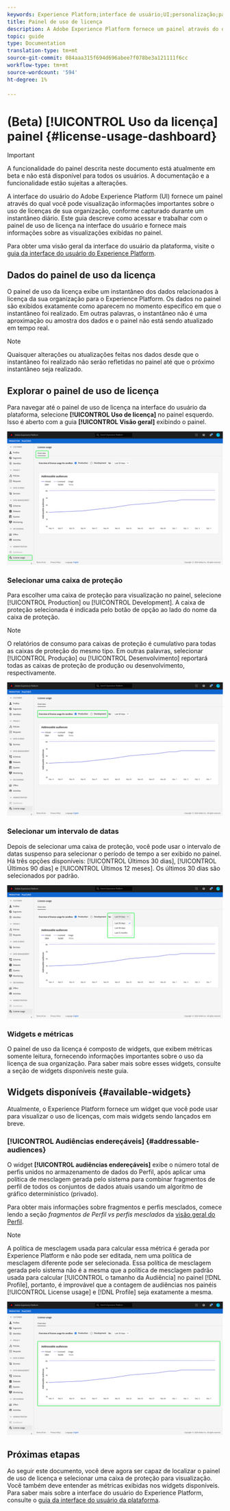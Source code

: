 ```yaml
---
keywords: Experience Platform;interface de usuário;UI;personalização;painel de uso de licença;painel;uso de licença;direito;consumo;;user interface;UI;customization;license usage ;license usage;license usage;entitlement;entitlement;use;
title: Painel de uso de licença
description: A Adobe Experience Platform fornece um painel através do qual você pode visualização informações importantes sobre o uso de licenças de sua organização.
topic: guide
type: Documentation
translation-type: tm+mt
source-git-commit: 084aaa315f694d696abee7f078be3a121111f6cc
workflow-type: tm+mt
source-wordcount: '594'
ht-degree: 1%

---
```



# (Beta) [!UICONTROL Uso da licença] painel {#license-usage-dashboard}

>[!IMPORTANT]
>
>A funcionalidade do painel descrita neste documento está atualmente em beta e não está disponível para todos os usuários. A documentação e a funcionalidade estão sujeitas a alterações.

A interface do usuário do Adobe Experience Platform (UI) fornece um painel através do qual você pode visualização informações importantes sobre o uso de licenças de sua organização, conforme capturado durante um instantâneo diário. Este guia descreve como acessar e trabalhar com o painel de uso de licença na interface do usuário e fornece mais informações sobre as visualizações exibidas no painel.

Para obter uma visão geral da interface do usuário da plataforma, visite o [guia da interface do usuário do Experience Platform](../../landing/ui-guide.md).

## Dados do painel de uso da licença

O painel de uso da licença exibe um instantâneo dos dados relacionados à licença da sua organização para o Experience Platform. Os dados no painel são exibidos exatamente como aparecem no momento específico em que o instantâneo foi realizado. Em outras palavras, o instantâneo não é uma aproximação ou amostra dos dados e o painel não está sendo atualizado em tempo real.

>[!NOTE]
>
>Quaisquer alterações ou atualizações feitas nos dados desde que o instantâneo foi realizado não serão refletidas no painel até que o próximo instantâneo seja realizado.

## Explorar o painel de uso de licença

Para navegar até o painel de uso de licença na interface do usuário da plataforma, selecione **[!UICONTROL Uso de licença]** no painel esquerdo. Isso é aberto com a guia **[!UICONTROL Visão geral]** exibindo o painel.

![](../images/license-usage/dashboard-overview.png)

### Selecionar uma caixa de proteção

Para escolher uma caixa de proteção para visualização no painel, selecione [!UICONTROL Production] ou [!UICONTROL Development]. A caixa de proteção selecionada é indicada pelo botão de opção ao lado do nome da caixa de proteção.

>[!NOTE]
>
>O relatórios de consumo para caixas de proteção é cumulativo para todas as caixas de proteção do mesmo tipo. Em outras palavras, selecionar [!UICONTROL Produção] ou [!UICONTROL Desenvolvimento] reportará todas as caixas de proteção de produção ou desenvolvimento, respectivamente.

![](../images/license-usage/select-sandbox.png)

### Selecionar um intervalo de datas

Depois de selecionar uma caixa de proteção, você pode usar o intervalo de datas suspenso para selecionar o período de tempo a ser exibido no painel. Há três opções disponíveis: [!UICONTROL Últimos 30 dias], [!UICONTROL Últimos 90 dias] e [!UICONTROL Últimos 12 meses]. Os últimos 30 dias são selecionados por padrão.

![](../images/license-usage/select-date-range.png)

### Widgets e métricas

O painel de uso da licença é composto de widgets, que exibem métricas somente leitura, fornecendo informações importantes sobre o uso da licença de sua organização. Para saber mais sobre esses widgets, consulte a seção de widgets disponíveis neste guia.

## Widgets disponíveis {#available-widgets}

Atualmente, o Experience Platform fornece um widget que você pode usar para visualizar o uso de licenças, com mais widgets sendo lançados em breve.

### [!UICONTROL Audiências endereçáveis] {#addressable-audiences}

O widget **[!UICONTROL audiências endereçáveis]** exibe o número total de perfis unidos no armazenamento de dados do Perfil, após aplicar uma política de mesclagem gerada pelo sistema para combinar fragmentos de perfil de todos os conjuntos de dados atuais usando um algoritmo de gráfico determinístico (privado).

Para obter mais informações sobre fragmentos e perfis mesclados, comece lendo a seção *fragmentos de Perfil vs perfis mesclados* da [visão geral do Perfil](../../profile/home.md).

>[!NOTE]
>
>A política de mesclagem usada para calcular essa métrica é gerada por Experience Platform e não pode ser editada, nem uma política de mesclagem diferente pode ser selecionada. Essa política de mesclagem gerada pelo sistema não é a mesma que a política de mesclagem padrão usada para calcular [!UICONTROL o tamanho da Audiência] no painel [!DNL Profile], portanto, é improvável que a contagem de audiências nos painéis [!UICONTROL License usage] e [!DNL Profile] seja exatamente a mesma.

![](../images/license-usage/addressable-audiences.png)

## Próximas etapas

Ao seguir este documento, você deve agora ser capaz de localizar o painel de uso de licença e selecionar uma caixa de proteção para visualização. Você também deve entender as métricas exibidas nos widgets disponíveis. Para saber mais sobre a interface do usuário do Experience Platform, consulte o [guia da interface do usuário da plataforma](../../landing/ui-guide.md).